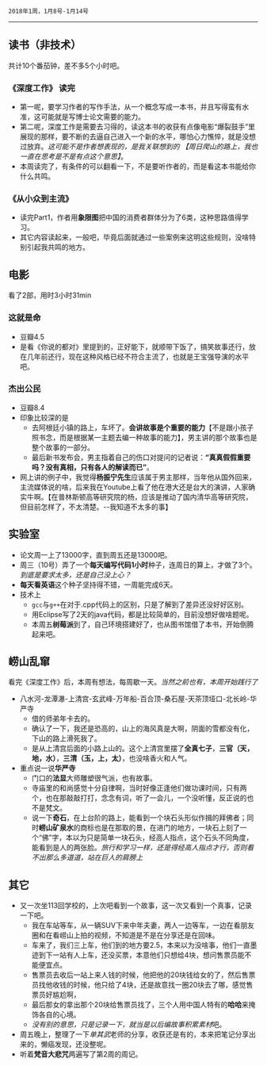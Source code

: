 	2018年1周，1月8号-1月14号
---

##  读书（非技术）
共计10个番茄钟，差不多5个小时吧。
###  《深度工作》 读完
+ 第一呢，要学习作者的写作手法，从一个概念写成一本书，并且写得蛮有水准，这可能就是写博士论文需要的能力。
+ 第二呢，深度工作是需要去习得的，读这本书的收获有点像电影“爆裂鼓手”里展现的那样，要不断的去逼自己进入一个新的水平，哪怕心力憔悴，就是没想过放弃。*这可能不是作者想表现的，是我关联想到的 【周日爬山的路上，我也一直在思考是不是有点这个意思】*。
+ 本周读完了，有条件的可以翻看一下，不是要听作者的，而是看这本书能给你什么共鸣。

###  《从小众到主流》
+ 读完Part1，作者用**象限图**把中国的消费者群体分为了6类，这种思路值得学习。
+ 其它内容读起来，一般吧，毕竟后面就通过一些案例来这明这些规则，没啥特别引起我共鸣的地方。

##  电影
看了2部，用时3小时31min
###  这就是命 
+ 豆瓣4.5
+ 是看《你说的都对》里提到的，正好能下，就顺带下饭了，搞笑故事还行，放在几年前还行，现在这种风格已经不符合主流了，也就是王宝强导演的水平吧。

###  杰出公民  
+ 豆瓣8.4
+ 印象比较深的是
	+ 去阿根廷小镇的路上，车坏了。**会讲故事是个重要的能力**【不是跟小孩子照书念，而是根据某一主题去编一种故事的能力】，男主讲的那个故事也是整个故事的一部分。
	+ 最后新书发布会，男主指着自己的伤口对提问的记者说：**“真真假假重要吗？没有真相，只有各人的解读而已”**。
+ 网上讲的例子中，我觉得**杨振宁先生**应该属于男主那样，当年他从国外回来，主流媒体说的啥，后来我在Youtube上看了他在港大还是台大的演讲，人家确实牛啊。【在普林斯顿高等研究院的杨，应该是推动了国内清华高等研究院，但目前怎样了，不太清楚。--我知道不太多的事】

##  实验室
+ 论文周一上了13000字，直到周五还是13000吧。
+ 周三（10号）弄了一个**每天编写代码1小时**种子，连周日的算上，才做了3个。*到底是要求太多，还是自己没上心？*
+ **每天看英语**这个种子坚持得不错，一周能完成6天。
+ 技术上
	+ `gcc`与`g++`在对于.cpp代码上的区别，只是了解到了差异还没好好区别。
	+ 用Eclipse写了2天的java代码，都是比较简单的，目前没想好做啥题呢。
	+ 本周五**树莓派**到了，自己环境搭建好了，也从图书馆借了本书，开始倒腾起来吧。

##  崂山乱窜
看完《深度工作》后，本周有想法，每周歇一天。*当然之前也有，本周开始践行了*
+ 八水河-龙潭瀑-上清宫-玄武峰-万年船-百合顶-桑石屋-天茶顶垭口-北长岭-华严寺
	+ 借的师弟年卡去的。
	+ 确认了一下，我还是恐高的，山上的海风真是大啊，阴面的雪都没有化，下山的路上滑死我了。
	+ 是从上清宫后面的小路上山的。这个上清宫里摆了**全真七子**，**三官（天，地，水）**，**三清（玉，上，太）**，也没啥香火和人气。
+ 重点说一说**华严寺**
	+ 门口的**法显**大师雕塑很气派，也有故事。
	+ 寺庙里的和尚感觉十分自律啊，当时好像正逢他们做功课时间，只有两个，也在那敲敲打打，念念有词，听了一会儿，一个没听懂，反正说的也不是梵文。
	+ 说一下**奇石**，在上台阶的路上，能看到一个块石头形似作揖的拜佛者；同时**崂山矿泉水**的商标也是在那取的景，在进门的地方，一块石上刻了一个“佛”字，本以为只是简单一块石头，经高人指点，这个石头不同角度，能看到是人的两张脸。*旅行和学习一样，还是得经高人指点才行，否则看不出那么多道道，站在巨人的肩膀上*

##  其它
+ 又一次坐113回学校的，上次吧看到一个故事，这一次又看到一个真事，记录一下吧。
	+ 我在车站等车，从一辆SUV下来中年夫妻，两人一边等车，一边在看朋友圈和在看崂山上拍的视频，不知道是不是在分享还是在回味。
	+ 车来了，我们三上车，他们到的地方要2.5，本来以为没啥事，他们一直墨迹到下一站有人上车，还没买票，本意他们只想给4块，想问售票员能不能便宜点。
	+ 售票员去收后一站上来人钱的时候，他把他的20块钱给女的了，然后售票员找他收钱的时候，他只给了4块，还是故意找一圈20块去了哪，感觉售票员好尴尬啊，
	+ 最后那女的拿出那个20块给售票员找了，三个人用中国人特有的**哈哈**来掩饰各自的心境。
	+ *没有别的意思，只是记录一下，就当是以后编故事积累素材*吧。
+ 周五晚上，整理了一下*单其武*老师的分享，收获还是有的，本来把笔记分享出来的，懒癌发现，还没整呢。
+ 听着**梵音大悲咒**两遍写了第2周的周记。
